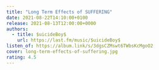 ```yaml
---
title: "Long Term Effects of SUFFERING"
date: 2021-08-22T14:10:00+0100
release: 2021-08-13T12:00:00+0000
authors:
  - title: $uicideBoy$
    url: https://last.fm/music/$uicideBoy$
listen_of: https://album.link/s/3dgsCZMswt6TWbsKcMgoO2
cover: long-term-effects-of-suffering.jpg
rating: 4.5
---
```

